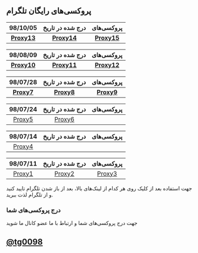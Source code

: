 ## پروکسی‌های رایگان تلگرام


| 98/10/05 |درج شده در تاریخ| پروکسی‌های |
|:---:|:---:|:---:|
|[**Proxy13**](tg://proxy?server=hereon.iProxy.cloud&port=443&secret=dd00000000000000000000000000000000)|[**Proxy14**](tg://proxy?server=unpunishable.iProxy.cloud&port=443&secret=dd00000000000000000000000000000000)|[**Proxy15**](tg://proxy?server=server=gundernourishments.iProxy.cloud&port=443&secret=ee000000000000000000000000000000006d61696c2e676f6f676c652e636f6d)|

| 98/08/09 |درج شده در تاریخ| پروکسی‌های |
|:---:|:---:|:---:|
|[**Proxy10**](tg://proxy?server=so.mtproto.world&port=443&secret=ddbc475fdd1e87e6a105f9967fe9d40651)|[**Proxy11**](tg://proxy?server=and.mtproto.world&port=443&secret=ddbc475fdd1e87e6a105f9967fe9d40651)|[**Proxy12**](tg://proxy?server=plus.mtproto.world&port=443&secret=ddbc475fdd1e87e6a105f9967fe9d40651)|

| 98/07/28 |درج شده در تاریخ| پروکسی‌های |
|:---:|:---:|:---:|
|[**Proxy7**](tg://proxy?server=mtproto.express-proxy.eu&port=8853&secret=dd80000000000000000000000000000008)|[**Proxy8**](tg://proxy?server=proxy.express-proxy.eu&port=769&secret=dd80000000000000000000000000000008)|[**Proxy9**](tg://proxy?server=mtproto.express-proxy.eu&port=880&secret=dd00000000000000000000000000000000)|

| 98/07/24 |درج شده در تاریخ| پروکسی‌های |
|:---:|:---:|:---:|
|[Proxy5](tg://proxy?server=sign.mtproto.world&port=443&secret=ddbc475fdd1e87e6a105f9967fe9d40651)|[Proxy6](tg://proxy?server=omg.mtproto.world&port=443&secret=ddbc475fdd1e87e6a105f9967fe9d40651)||

| 98/07/14 |درج شده در تاریخ| پروکسی‌های |
|:---:|:---:|:---:|
|[Proxy4](tg://proxy?server=re.ject.mtproto.world&port=443&secret=ddbc475fdd1e87e6a105f9967fe9d40651)|||

| 98/07/11 |درج شده در تاریخ| پروکسی‌های |
|:---:|:---:|:---:|
|[Proxy1](tg://proxy?server=0xd8ad6f8a&port=443&secret=ddd41d8cd98f00b204e9800998ecf8427e)|[Proxy2](tg://proxy?server=jxyy6lsw.hotspotproxy.tk&port=443&secret=dd00000000000000000000000000000000)|[Proxy3](tg://proxy?server=cooser.hotspotproxy.xyz&port=443&secret=dd00000000000000000000000000000000)|

جهت استفاده بعد از کلیک روی هر کدام از لینک‌های بالا، بعد از باز شدن تلگرام تایید کنید و از تلگرام لذت ببرید.

### درج پروکسی‌های شما
جهت درج پروکسی‌های شما و ارتباط با ما عضو کانال ما شوید

## [@tg0098](tg://join?invite=AAAAAFTTuXZo2NuWyUFY4w)
